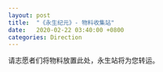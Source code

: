 ```yaml
---
layout: post
title:  "《永生纪元》- 物料收集站"
date:   2020-02-22 03:40:00 +0800
categories: Direction
---
```


请志愿者们将物料放置此处，永生站将为您转运。